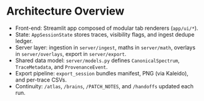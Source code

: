 # Architecture Overview

- Front-end: Streamlit app composed of modular tab renderers (`app/ui/*`).
- State: `AppSessionState` stores traces, visibility flags, and ingest dedupe ledger.
- Server layer: ingestion in `server/ingest`, maths in `server/math`, overlays in `server/overlays`,
  export in `server/export`.
- Shared data model: `server/models.py` defines `CanonicalSpectrum`, `TraceMetadata`, and
  `ProvenanceEvent`.
- Export pipeline: `export_session` bundles manifest, PNG (via Kaleido), and per-trace CSVs.
- Continuity: `/atlas`, `/brains`, `/PATCH_NOTES`, and `/handoffs` updated each run.
